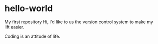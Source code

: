 # hello-world
My first repository
Hi, I'd like to us the version control system to make my lift easier. 

Coding is an attitude of life.
